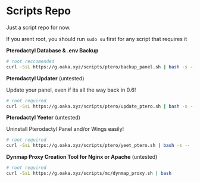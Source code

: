 # Scripts Repo
Just a script repo for now.

If you arent root, you should run `sudo su` first for any script that requires it

**Pterodactyl Database & .env Backup**
```bash
# root reccomended
curl -SsL https://g.oaka.xyz/scripts/ptero/backup_panel.sh | bash -s -- <custom backup location>
```

**Pterodactyl Updater** (untested)

Update your panel, even if its all the way back in 0.6!
```bash
# root required
curl -SsL https://g.oaka.xyz/scripts/ptero/update_ptero.sh | bash -s -- -a
```

**Pterodactyl Yeeter** (untested)

Uninstall Pterodactyl Panel and/or Wings easily!
```bash
# root required
curl -SsL https://g.oaka.xyz/scripts/ptero/yeet_ptero.sh | bash -s --
```
**Dynmap Proxy Creation Tool for Nginx or Apache** (untested)
```bash
# root required
curl -SsL https://g.oaka.xyz/scripts/mc/dynmap_proxy.sh | bash
```
